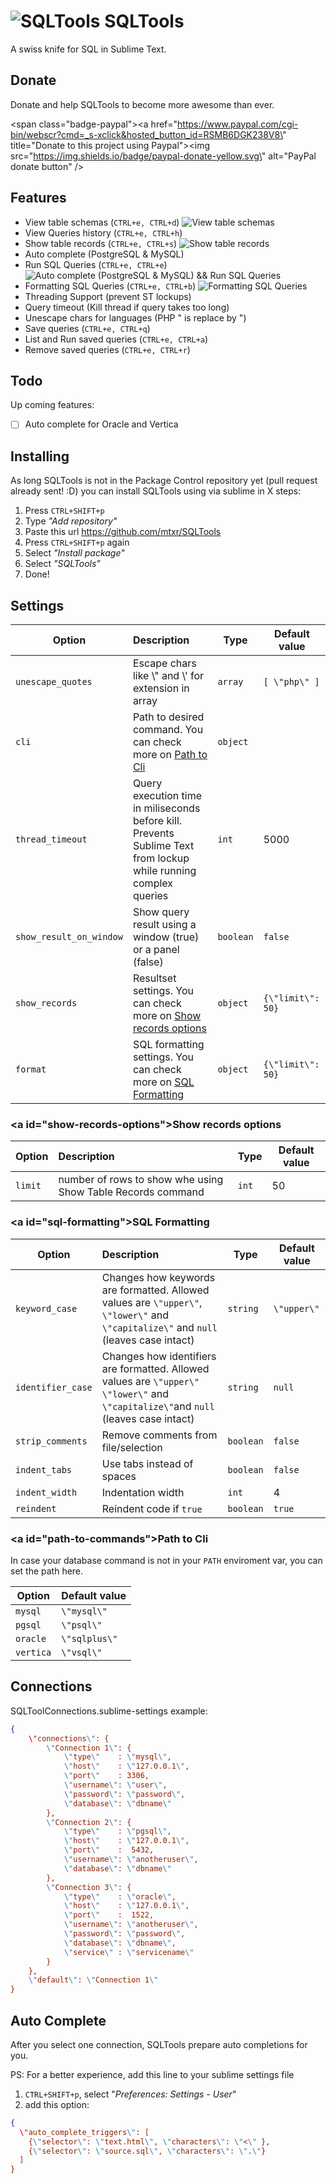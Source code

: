 ![SQLTools](https://github.com/mtxr/SQLTools/raw/images/icon.png?raw=true) SQLTools
===============

A swiss knife for SQL in Sublime Text.

## Donate

Donate and help SQLTools to become more awesome than ever.

<span class=\"badge-paypal\"><a href=\"https://www.paypal.com/cgi-bin/webscr?cmd=_s-xclick&hosted_button_id=RSMB6DGK238V8\" title=\"Donate to this project using Paypal\"><img src=\"https://img.shields.io/badge/paypal-donate-yellow.svg\" alt=\"PayPal donate button\" /></a></span>

## Features
* View table schemas (`CTRL+e, CTRL+d`)
![View table schemas](https://github.com/mtxr/SQLTools/raw/images/table_description.gif?raw=true)
* View Queries history (`CTRL+e, CTRL+h`)
* Show table records (`CTRL+e, CTRL+s`)
![Show table records](https://github.com/mtxr/SQLTools/raw/images/table_records.gif?raw=true)
* Auto complete (PostgreSQL & MySQL)
* Run SQL Queries (`CTRL+e, CTRL+e`)
![Auto complete (PostgreSQL & MySQL) && Run SQL Queries](https://github.com/mtxr/SQLTools/raw/images/execute_auto_complete.gif?raw=true)
* Formatting SQL Queries (`CTRL+e, CTRL+b`)
![Formatting SQL Queries](https://github.com/mtxr/SQLTools/raw/images/format_sql.gif?raw=true)
* Threading Support (prevent ST lockups)
* Query timeout (Kill thread if query takes too long)
* Unescape chars for languages (PHP \" is replace by ")
* Save queries (`CTRL+e, CTRL+q`)
* List and Run saved queries (`CTRL+e, CTRL+a`)
* Remove saved queries (`CTRL+e, CTRL+r`)

## Todo

Up coming features:

- [ ] Auto complete for Oracle and Vertica

## Installing

As long SQLTools is not in the Package Control repository yet (pull request already sent! :D) you can install SQLTools using via sublime in X steps:

1. Press `CTRL+SHIFT+p`
2. Type *\"Add repository\"* 
3. Paste this url https://github.com/mtxr/SQLTools
4. Press `CTRL+SHIFT+p` again
5. Select *\"Install package\"*
6. Select *\"SQLTools\"*
7. Done!

## Settings

| Option                  | Description                                                                                                      | Type      | Default value     |
| ---                     | :---                                                                                                             | ---       | ---               |
| `unescape_quotes`       | Escape chars like \\\" and \\' for extension in array                                                            | `array`   | `[ \"php\" ]`     |
| `cli`                   | Path to desired command. You can check more on [Path to Cli](#path-to-commands)                                  | `object`  |                   |
| `thread_timeout`        | Query execution time in miliseconds before kill. Prevents Sublime Text from lockup while running complex queries | `int`     | 5000              |
| `show_result_on_window` | Show query result using a window (true) or a panel (false)                                                       | `boolean` | `false`           |
| `show_records`          | Resultset settings. You can check more on [Show records options](#show-records-options)                          | `object`  | `{\"limit\": 50}` |
| `format`                | SQL formatting settings. You can check more on [SQL Formatting](#sql-formatting)                                 | `object`  | `{\"limit\": 50}` |

### <a id=\"show-records-options\"></a>Show records options

| Option  | Description                                                 | Type  | Default value |
| ---     | :---                                                        | ---   | ---           |
| `limit` | number of rows to show whe using Show Table Records command | `int` | 50            |


### <a id=\"sql-formatting\"></a>SQL Formatting

| Option            | Description                                                                                                                           | Type      | Default value |
| ---               | :---                                                                                                                                  | ---       | ---           |
| `keyword_case`    | Changes how keywords are formatted. Allowed values are `\"upper\"`, `\"lower\"` and `\"capitalize\"` and `null` (leaves case intact)  | `string`  | `\"upper\"`   |
| `identifier_case` | Changes how identifiers are formatted. Allowed values are `\"upper\"` `\"lower\"` and `\"capitalize\"`and `null` (leaves case intact) | `string`  | `null`        |
| `strip_comments`  | Remove comments from file/selection                                                                                                   | `boolean` | `false`       |
| `indent_tabs`     | Use tabs instead of spaces                                                                                                            | `boolean` | `false`       |
| `indent_width`    | Indentation width                                                                                                                     | `int`     | 4             |
| `reindent`        | Reindent code if `true`                                                                                                               | `boolean` | `true`        |

### <a id=\"path-to-commands\"></a>Path to Cli

In case your database command is not in your `PATH` enviroment var, you can set the path here.

| Option    | Default value |
| ---       | ---           |
| `mysql`   | `\"mysql\"`   |
| `pgsql`   | `\"psql\"`    |
| `oracle`  | `\"sqlplus\"` |
| `vertica` | `\"vsql\"`    |

## Connections

SQLToolConnections.sublime-settings example:

```json
{
    \"connections\": {
        \"Connection 1\": {
            \"type\"    : \"mysql\",
            \"host\"    : \"127.0.0.1\",
            \"port\"    : 3306,
            \"username\": \"user\",
            \"password\": \"password\",
            \"database\": \"dbname\"
        },
        \"Connection 2\": {
            \"type\"    : \"pgsql\",
            \"host\"    : \"127.0.0.1\",
            \"port\"    :  5432,
            \"username\": \"anotheruser\",
            \"database\": \"dbname\"
        },
        \"Connection 3\": {
            \"type\"    : \"oracle\",
            \"host\"    : \"127.0.0.1\",
            \"port\"    :  1522,
            \"username\": \"anotheruser\",
            \"password\": \"password\",
            \"database\": \"dbname\",
            \"service\" : \"servicename\"
        }
    },
    \"default\": \"Connection 1\"
}
```


## Auto Complete

After you select one connection, SQLTools prepare auto completions for you.

PS: For a better experience, add this line to your sublime settings file

1. `CTRL+SHIFT+p`, select \"*Preferences: Settings - User*\"
2. add this option: 


```json
{
  \"auto_complete_triggers\": [
    {\"selector\": \"text.html\", \"characters\": \"<\" },
    {\"selector\": \"source.sql\", \"characters\": \".\"}
  ]
}
```
